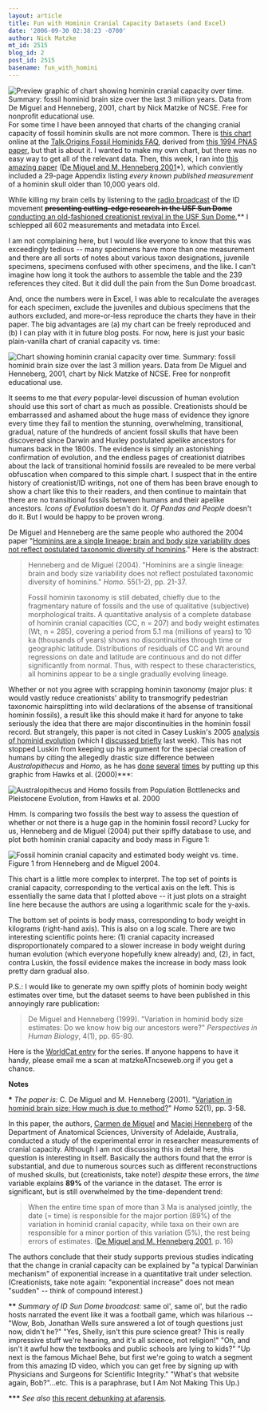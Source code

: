 ```yaml
---
layout: article
title: Fun with Hominin Cranial Capacity Datasets (and Excel)
date: '2006-09-30 02:38:23 -0700'
author: Nick Matzke
mt_id: 2515
blog_id: 2
post_id: 2515
basename: fun_with_homini
---
```

[<img src="/PT/uploads/2006/fossil_hominin_cranial_capacity_sm.png" alt="Preview graphic of chart showing hominin cranial capacity over time. Summary: fossil hominid brain size over the last 3 million years. Data from De Miguel and Henneberg, 2001, chart by Nick Matzke of NCSE.  Free for nonprofit educational use." style="float:left;" />](/uploads/2006/fossil_hominin_cranial_capacity_lg.png)For some time I have been annoyed that charts of the changing cranial capacity of fossil hominin skulls are not more common.  There is [this chart](http://www.talkorigins.org/faqs/homs/brainsize.gif) online at the [Talk.Origins Fossil Hominids FAQ](http://www.talkorigins.org/faqs/homs/a_brains.html), derived from [this 1994 PNAS paper](http://scholar.google.com/scholar?hl=en&amp;lr=&amp;cluster=10917408103086933329), but that is about it.  I wanted to make my own chart, but there was no easy way to get all of the relevant data.  Then, this week, I ran into [this amazing paper](http://www.ingentaconnect.com/content/urban/471/2001/00000052/00000001/art00019) ([De Miguel and M. Henneberg 2001](http://www.ncbi.nlm.nih.gov/entrez/query.fcgi?cmd=Retrieve&amp;db=PubMed&amp;list_uids=11515396&amp;dopt=Abstract)\*), which conviently included a 29-page Appendix listing _every known published measurement_ of a hominin skull older than 10,000 years old.  

While killing my brain cells by listening to the [radio broadcast](http://redstaterabble.blogspot.com/2006/09/doomed-in-dome.html) of the ID movement **~~presenting cutting-edge research in the USF Sun Dome~~** [conducting an old-fashioned creationist revival in the USF Sun Dome](http://www.pssiinternational.com/save_the_date.htm),\*\*  I schlepped all 602 measurements and metadata into Excel.

I am not complaining here, but I would like everyone to know that this was exceedingly tedious -- many specimens have more than one measurement and there are all sorts of notes about various taxon designations, juvenile specimens, specimens confused with other specimens, and the like.  I can't imagine how long it took the authors to assemble the table and the 239 references they cited.  But it did dull the pain from the Sun Dome broadcast.

And, once the numbers were in Excel, I was able to recalculate the averages for each specimen, exclude the juveniles and dubious specimens that the authors excluded, and more-or-less reproduce the charts they have in their paper.  The big advantages are (a) my chart can be freely reproduced and (b) I can play with it in future blog posts.  For now, here is just your basic plain-vanilla chart of cranial capacity vs. time:

<img src="/PT/uploads/2006/fossil_hominin_cranial_capacity_lg.png" alt="Chart showing hominin cranial capacity over time. Summary: fossil hominid brain size over the last 3 million years. Data from De Miguel and Henneberg, 2001, chart by Nick Matzke of NCSE.  Free for nonprofit educational use." style="" />

It seems to me that _every_ popular-level discussion of human evolution should use this sort of chart as much as possible.  Creationists should be embarrassed and ashamed about the huge mass of evidence they ignore every time they fail to mention the stunning, overwhelming, transitional, gradual, nature of the hundreds of ancient fossil skulls that have been discovered since Darwin and Huxley postulated apelike ancestors for humans back in the 1800s.  The evidence is simply an astonishing confirmation of evolution, and the endless pages of creationist diatribes about the lack of transitional hominid fossils are revealed to be mere verbal obfuscation when compared to this simple chart.  I suspect that in the entire history of creationist/ID writings, not one of them has been brave enough to show a chart like this to their readers, and then continue to maintain that there are no transitional fossils between humans and their apelike ancestors.  _Icons of Evolution_ doesn't do it.  _Of Pandas and People_ doesn't do it.  But I would be happy to be proven wrong.

De Miguel and Henneberg are the same people who authored the 2004 paper "[Hominins are a single lineage: brain and body size variability does not reflect postulated taxonomic diversity of hominins](http://www.ncbi.nlm.nih.gov/entrez/query.fcgi?db=pubmed&amp;cmd=Retrieve&amp;dopt=AbstractPlus&amp;list_uids=15553266&amp;query_hl=2&amp;itool=pubmed_docsum)."  Here is the abstract:

> Henneberg and de Miguel (2004). "Hominins are a single lineage: brain and body size variability does not reflect postulated taxonomic diversity of hominins."  _Homo_. 55(1-2), pp. 21-37. 
> 
> Fossil hominin taxonomy is still debated, chiefly due to the fragmentary nature of fossils and the use of qualitative (subjective) morphological traits. A quantitative analysis of a complete database of hominin cranial capacities (CC, n = 207) and body weight estimates (Wt, n = 285), covering a period from 5.1 ma (millions of years) to 10 ka (thousands of years) shows no discontinuities through time or geographic latitude. Distributions of residuals of CC and Wt around regressions on date and latitude are continuous and do not differ significantly from normal. Thus, with respect to these characteristics, all hominins appear to be a single gradually evolving lineage.

Whether or not you agree with scrapping hominin taxonomy (major plus: it would vastly reduce creationists' ability to transmogrify pedestrian taxonomic hairsplitting into wild declarations of the absense of transitional hominin fossils), a result like this should make it hard for anyone to take seriously the idea that there are major discontinuities in the hominin fossil record.  But strangely, this paper is not cited in Casey Luskin's 2005 [analysis of hominid evolution](http://www.iscid.org/pcid/2005/4/1/luskin_human_origins.php) (which I [discussed briefly](/archives/2006/09/meet-selam.html) last week).  This has not stopped Luskin from keeping up his argument for the special creation of humans by citing the allegedly drastic size difference between _Australopithecus_ and _Homo_, as he has [done](http://www.ideacenter.org/stuff/contentmgr/files/41a6225be227b2691a1b0a0e41108571/miscdocs/luskin_humanevolution_pcidsubmission_withpics.pdf) [several](http://www.evolutionnews.org/2006/09/media_goes_gaga_over_baby_aust.html) [times](http://www.evolutionnews.org/2006/04/no_steps_forward_acknowledging_1.html) by putting up this graphic from Hawks et al. (2000)\*\*\*:

<img src="http://scienceblogs.com/afarensis/upload/2006/09/afarensis%20comparison%202.gif" alt="Australopithecus and Homo fossils from Population Bottlenecks and Pleistocene Evolution, from Hawks et al. 2000" style="" />

Hmm.  Is comparing two fossils the best way to assess the question of whether or not there is a huge gap in the hominin fossil record?  Lucky for us, Henneberg and de Miguel (2004) put their spiffy database to use, and plot both hominin cranial capacity and body mass in Figure 1:

<img src="/PT/uploads/2006/Henneberg_de_Miguel_2004_Homo_hominins_single_lineage_fig1.png" alt="Fossil hominin cranial capacity and estimated body weight vs. time.  Figure 1 from Henneberg and de Miguel 2004." style="" />

This chart is a little more complex to interpret.  The top set of points is cranial capacity, corresponding to the vertical axis on the left.  This is essentially the same data that I plotted above -- it just plots on a straight line here because the authors are using a logarithmic scale for the y-axis.

The bottom set of points is body mass, corresponding to body weight in kilograms (right-hand axis).  This is also on a log scale.  There are two interesting scientific points here: (1) cranial capacity increased disproportionately compared to a slower increase in body weight during human evolution (which everyone hopefully knew already) and, (2), in fact, contra Luskin, the fossil evidence makes the increase in body mass look pretty darn gradual also.

P.S.: I would like to generate my own spiffy plots of hominin body weight estimates over time, but the dataset seems to have been published in this annoyingly rare publication:  

> De Miguel and Henneberg (1999). "Variation in hominid body size estimates: Do we know how big our ancestors were?"  _Perspectives in Human Biology_, 4(1), pp. 65-80.

Here is the [WorldCat entry](http://www.worldcatlibraries.org/oclc/31416665&amp;referer=brief_results) for the series.  If anyone happens to have it handy, please email me a scan at matzkeATncseweb.org if you get a chance.

**Notes**

**\*** _The paper is:_ C. De Miguel and M. Henneberg (2001). "[Variation in hominid brain size: How much is due to method?](http://www.ncbi.nlm.nih.gov/entrez/query.fcgi?cmd=Retrieve&amp;db=PubMed&amp;list_uids=11515396&amp;dopt=Abstract)"  _Homo_ 52(1), pp. 3-58.

In this paper, the authors, [Carmen de Miguel](http://www.adelaide.edu.au/health/anat/staff/carmen.html) and [Maciej Henneberg](http://www.adelaide.edu.au/health/anat/staff/maciej.html) of the Department of Anatomical Sciences, University of Adelaide, Australia, conducted a study of the experimental error  in researcher measurements of cranial capacity.  Although I am not discussing this in detail here, this question is interesting in itself.  Basically the authors found that the error is substantial, and due to numerous sources such as different reconstructions of mushed skulls, but (creationists, take note!) _despite_ these errors, the _time_ variable explains **89%** of the variance in the dataset.  The error is significant, but is still overwhelmed by the time-dependent trend:

> When the entire time span of more than 3 Ma is analysed jointly, the date (= time) is responsible for the major portion (89%) of the variation in hominid cranial capacity, while taxa on their own are responsible for a minor portion of this variation (5%), the rest being errors of estimates. ([De Miguel and M. Henneberg 2001](http://www.ncbi.nlm.nih.gov/entrez/query.fcgi?cmd=Retrieve&amp;db=PubMed&amp;list_uids=11515396&amp;dopt=Abstract), p. 16)

The authors conclude that their study supports previous studies indicating that the change in cranial capacity can be explained by "a typical Darwinian mechanism" of exponential increase in a quantitative trait under selection.  (Creationists, take note again: "exponential increase" does not mean "sudden" -- think of compound interest.)

**\*\*** _Summary of ID Sun Dome broadcast:_ same ol', same ol', but the radio hosts narrated the event like it was a football game, which was hilarious -- "Wow, Bob, Jonathan Wells sure answered a lot of tough questions just now, didn't he?" "Yes, Shelly, isn't this pure science great?  This is really impressive stuff we're hearing, and it's all science, not religion!" "Oh, and isn't it awful how the textbooks and public schools are lying to kids?"  "Up next is the famous Michael Behe, but first we're going to watch a segment from this amazing ID video, which you can get free by signing up with Physicians and Surgeons for Scientific Integrity." "What's that website again, Bob?"...etc.  This is a paraphrase, but I Am Not Making This Up.)

**\*\*\*** _See also_ [this recent debunking at afarensis](http://scienceblogs.com/afarensis/2006/09/28/casey_luskin_and_selam/).
